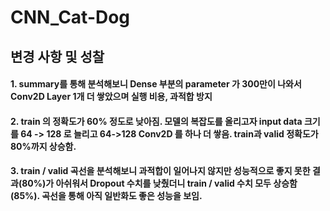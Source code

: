 # CNN_Cat-Dog
## 변경 사항 및 성찰
#### 1. summary를 통해 분석해보니 Dense 부분의 parameter 가 300만이 나와서 Conv2D Layer 1개 더 쌓았으며 실행 비용, 과적합 방지

#### 2. train 의 정확도가 60% 정도로 낮아짐. 모델의 복잡도를 올리고자 input data 크기를 64 -> 128 로 늘리고 64->128 Conv2D 를 하나 더 쌓음. train과 valid 정확도가 80%까지 상승함.

#### 3. train / valid 곡선을 분석해보니 과적합이 일어나지 않지만 성능적으로 좋지 못한 결과(80%)가 아쉬워서 Dropout 수치를 낮췄더니 train / valid 수치 모두 상승함 (85%). 곡선을 통해 아직 일반화도 좋은 성능을 보임.

